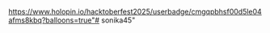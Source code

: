 https://www.holopin.io/hacktoberfest2025/userbadge/cmgqpbhsf00d5le04afms8kbq?balloons=true"# sonika45" 
